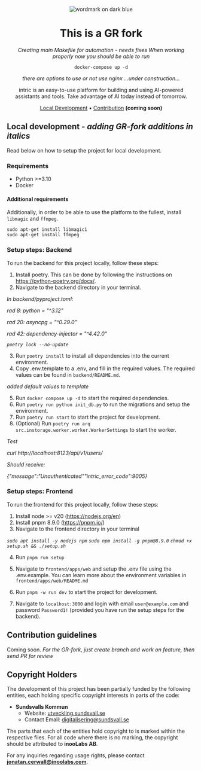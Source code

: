 <div align="center">

![wordmark on dark blue](https://github.com/user-attachments/assets/67b9c7df-4fc7-4acb-9e54-8bdbd81ad9b9)

# This is a GR fork
*Creating main Makefile for automation - needs fixes*
*When working properly now you should be able to run*
```
docker-compose up -d
```
*there are options to use or not use nginx*
*...under construction...*

intric is an easy-to-use platform for building and using AI-powered assistants and tools. Take advantage of AI today instead of tomorrow.

[Local Development](#local-development) • [Contribution](#contribution-guidelines) **(coming soon)**

</div>

## Local development - *adding GR-fork additions in italics*

Read below on how to setup the project for local development.

### Requirements

* Python >=3.10
* Docker

#### Additional requirements

Additionally, in order to be able to use the platform to the fullest, install `libmagic` and `ffmpeg`.

```
sudo apt-get install libmagic1
sudo apt-get install ffmpeg
```

### Setup steps: Backend

To run the backend for this project locally, follow these steps:

1. Install poetry. This can be done by following the instructions on https://python-poetry.org/docs/.
2. Navigate to the backend directory in your terminal.

*In backend/pyproject.toml:*

*rad 8: python = "^3.12"*

*rad 20: asyncpg = "^0.29.0"*

*rad 42: dependency-injector = "^4.42.0"*

*`poetry lock --no-update`*

3. Run `poetry install` to install all dependencies into the current environment.
4. Copy .env.template to a .env, and fill in the required values. The required values can be found in `backend/README.md`.

*added default values to template*

5. Run `docker compose up -d` to start the required dependencies.
6. Run `poetry run python init_db.py` to run the migrations and setup the environment.
7. Run `poetry run start` to start the project for development.
8. (Optional) Run `poetry run arq src.instorage.worker.worker.WorkerSettings` to start the worker.

*Test*

*curl http://localhost:8123/api/v1/users/*

*Should receive:*

*{"message":"Unauthenticated""intric_error_code":9005}*

### Setup steps: Frontend

To run the frontend for this project locally, follow these steps:

1. Install node >= v20 (https://nodejs.org/en)
2. Install pnpm 8.9.0 (https://pnpm.io/)
3. Navigate to the frontend directory in your terminal

*`sudo apt install -y nodejs npm`*
*`sudo npm install -g pnpm@8.9.0`*
*`chmod +x setup.sh && ./setup.sh`*

4. Run `pnpm run setup`
5. Navigate to `frontend/apps/web` and setup the .env file using the .env.example. You can learn more about the environment variables in `frontend/apps/web/README.md`

6. Run `pnpm -w run dev` to start the project for development.
7. Navigate to `localhost:3000` and login with email `user@example.com` and password `Password1!` (provided you have run the setup steps for the backend).

## Contribution guidelines

Coming soon.
*For the GR-fork, just create branch and work on feature, then send PR for review*

## Copyright Holders

The development of this project has been partially funded by the following entities, each holding specific copyright interests in parts of the code:

- **Sundsvalls Kommun**
  - Website: [utveckling.sundsvall.se](http://utveckling.sundsvall.se)
  - Contact Email: [digitalisering@sundsvall.se](mailto:digitalisering@sundsvall.se)

The parts that each of the entities hold copyright to is marked within the respective files. For all code where there is no marking, the copyright should be attributed to **inooLabs AB**.

For any inquiries regarding usage rights, please contact **jonatan.cerwall@inoolabs.com**.